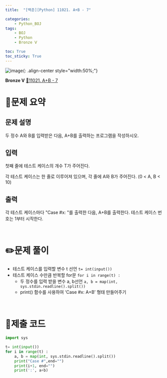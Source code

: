```yaml
---
title:  "[백준][Python] 11021. A+B - 7" 

categories: 
    - Python_BOJ
tags: 
    - BOJ
    - Python
    - Bronze Ⅴ

toc: True
toc_sticky: True
---
```

![image](https://github.com/user-attachments/assets/32319fe8-99e9-4031-b5d1-9f1909b510dc){: .align-center style="width:50%;"}

**Bronze Ⅴ** 
[🔗11021. A+B - 7]('https://www.acmicpc.net/problem/11021')

# 📝문제 요약
## 문제 설명
두 정수 A와 B를 입력받은 다음, A+B를 출력하는 프로그램을 작성하시오.

## 입력
첫째 줄에 테스트 케이스의 개수 T가 주어진다.

각 테스트 케이스는 한 줄로 이루어져 있으며, 각 줄에 A와 B가 주어진다. (0 < A, B < 10)

## 출력
각 테스트 케이스마다 "Case #x: "를 출력한 다음, A+B를 출력한다. 테스트 케이스 번호는 1부터 시작한다.


<br>

# ✏️문제 풀이
- 테스트 케이스를 입력할 변수 t 선언 `t= int(input())`
- 테스트 케이스 수만큼 반복할 for문 `for i in range(t) :`
    - 두 정수를 입력 받을 변수 a, b선언 `a, b = map(int, sys.stdin.readline().split())`
    - print() 함수를 사용하여 ‘Case #x: A+B’ 형태 만들어주기

<br>

# 💯제출 코드
```python
import sys

t= int(input())
for i in range(t) :
    a, b = map(int, sys.stdin.readline().split())
    print("Case #",end="")
    print(i+1, end="")
    print(':', a+b)
```